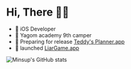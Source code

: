 # Hi, There 👋🏻

- 🌱 iOS Developer
- 🐻 Yagom academy 9th camper
- 📱 Preparing for release [Teddy's Planner.app](https://github.com/agilestarskim/Teddys-Planner)
- 📱 launched [LiarGame.app](https://github.com/agilestarskim/LiarGame)

![Minsup's GitHub stats](https://github-readme-stats.vercel.app/api?username=agilestarskim&theme=great-gatsby&show_icons=true)

